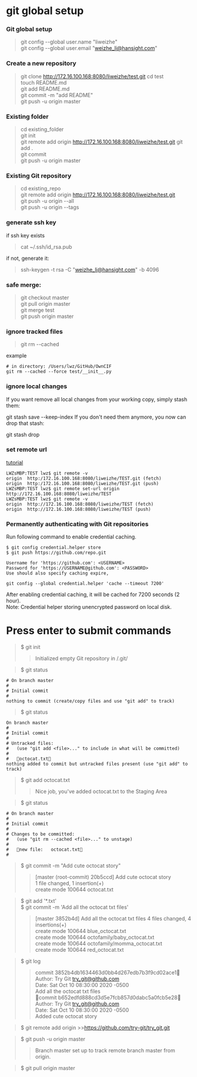 # git global setup
### Git global setup
>git config --global user.name "liweizhe"  
git config --global user.email "weizhe_li@hansight.com"  

### Create a new repository
>git clone http://172.16.100.168:8080/liweizhe/test.git
cd test  
touch README.md  
git add README.md  
git commit -m "add README"  
git push -u origin master  

### Existing folder
>cd existing_folder  
git init  
git remote add origin  http://172.16.100.168:8080/liweizhe/test.git
git add .  
git commit  
git push -u origin master  

### Existing Git repository
>cd existing_repo  
git remote add origin  http://172.16.100.168:8080/liweizhe/test.git  
git push -u origin --all  
git push -u origin --tags  

### generate ssh key
if ssh key exists
> cat ~/.ssh/id_rsa.pub

if not, generate it:
> ssh-keygen -t rsa -C "weizhe_li@hansight.com" -b 4096

### safe merge:
> git checkout master  
git pull origin master  
git merge test  
git push origin master  

### ignore tracked files
> git rm --cached <file>

example
~~~
# in directory: /Users/lwz/GitHub/OwnCIF
git rm --cached --force test/__init__.py
~~~

### ignore local changes
If you want remove all local changes from your working copy, simply stash them:

git stash save --keep-index
If you don't need them anymore, you now can drop that stash:

git stash drop

### set remote url
[tutorial](https://help.github.com/articles/changing-a-remote-s-url/)  
~~~
LWZsMBP:TEST lwz$ git remote -v
origin	http:/172.16.100.168:8080/liweizhe/TEST.git (fetch)
origin	http:/172.16.100.168:8080/liweizhe/TEST.git (push)
LWZsMBP:TEST lwz$ git remote set-url origin http://172.16.100.168:8080/liweizhe/TEST
LWZsMBP:TEST lwz$ git remote -v
origin	http://172.16.100.168:8080/liweizhe/TEST (fetch)
origin	http://172.16.100.168:8080/liweizhe/TEST (push)
~~~


### Permanently authenticating with Git repositories
Run following command to enable credential caching.
~~~
$ git config credential.helper store
$ git push https://github.com/repo.git

Username for 'https://github.com': <USERNAME>
Password for 'https://USERNAME@github.com': <PASSWORD>
Use should also specify caching expire,

git config --global credential.helper 'cache --timeout 7200'

~~~
After enabling credential caching, it will be cached for 7200 seconds (2 hour).  
Note: Credential helper storing unencrypted password on local disk.


# Press enter to submit commands

> $ git init  
>>Initialized empty Git repository in /.git/  

>$ git status
~~~
# On branch master  
#  
# Initial commit  
#  
nothing to commit (create/copy files and use "git add" to track)
~~~



>$ git status
~~~
On branch master  
#  
# Initial commit  
#  
# Untracked files:  
#   (use "git add <file>..." to include in what will be committed)  
#  
#	octocat.txt  
nothing added to commit but untracked files present (use "git add" to track)
~~~


>$ git add octocat.txt  
>>Nice job, you've added octocat.txt to the Staging Area  

>$ git status  
~~~
# On branch master  
#  
# Initial commit  
#  
# Changes to be committed:  
#   (use "git rm --cached <file>..." to unstage)  
#  
#	new file:   octocat.txt  
#  
~~~

>$ git commit -m "Add cute octocat story"  
>>[master (root-commit) 20b5ccd] Add cute octocat story  
 1 file changed, 1 insertion(+)  
 create mode 100644 octocat.txt  

>$ git add '\*.txt'  
$ git commit -m 'Add all the octocat txt files'  
>>[master 3852b4d] Add all the octocat txt files
 4 files changed, 4 insertions(+)  
 create mode 100644 blue_octocat.txt  
 create mode 100644   octofamily/baby_octocat.txt  
 create mode 100644   octofamily/momma_octocat.txt  
 create mode 100644 red_octocat.txt  

>$ git log  
>>commit 3852b4db1634463d0bb4d267edb7b3f9cd02ace1  
Author: Try Git <try_git@github.com>  
Date:   Sat Oct 10 08:30:00 2020 -0500  
    Add all the octocat txt files  
commit b652edfd888cd3d5e7fcb857d0dabc5a0fcb5e28  
Author: Try Git <try_git@github.com>  
Date:   Sat Oct 10 08:30:00 2020 -0500  
    Added cute octocat story  

>$ git remote add origin >>https://github.com/try-git/try_git.git  

>$ git push -u origin master  
>>Branch master set up to track remote branch master from origin.  

>$ git pull origin master
